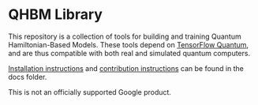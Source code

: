 # QHBM Library

This repository is a collection of tools for building and training
Quantum Hamiltonian-Based Models.  These tools depend on
[TensorFlow Quantum](https://www.tensorflow.org/quantum),
and are thus compatible with both real and simulated quantum computers.

[Installation instructions](https://github.com/google/qhbm-library/blob/main/docs/INSTALL.md) and [contribution instructions](https://github.com/google/qhbm-library/blob/main/docs/contributing.md) can be found in the docs folder.

This is not an officially supported Google product.

